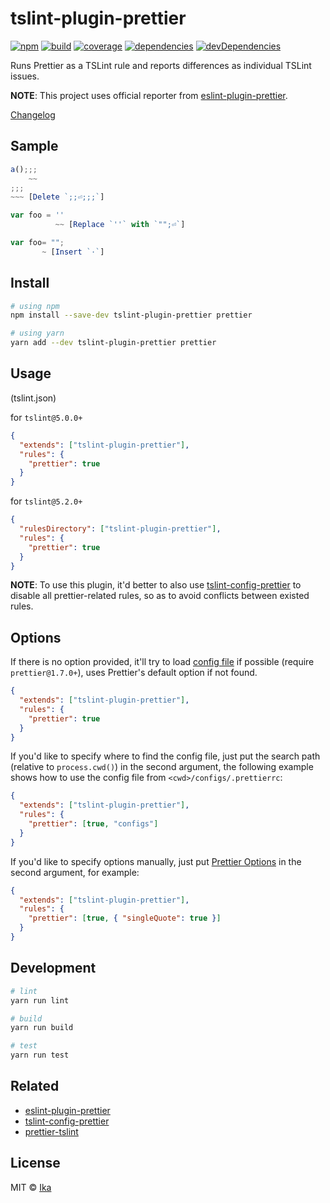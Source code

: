 # tslint-plugin-prettier

[![npm](https://img.shields.io/npm/v/tslint-plugin-prettier.svg)](https://www.npmjs.com/package/tslint-plugin-prettier)
[![build](https://img.shields.io/travis/ikatyang/tslint-plugin-prettier/master.svg)](https://travis-ci.org/ikatyang/tslint-plugin-prettier/builds)
[![coverage](https://img.shields.io/codecov/c/github/ikatyang/tslint-plugin-prettier/master.svg)](https://codecov.io/gh/ikatyang/tslint-plugin-prettier)
[![dependencies](https://img.shields.io/david/ikatyang/tslint-plugin-prettier.svg)](https://david-dm.org/ikatyang/tslint-plugin-prettier)
[![devDependencies](https://img.shields.io/david/dev/ikatyang/tslint-plugin-prettier.svg)](https://david-dm.org/ikatyang/tslint-plugin-prettier?type=dev)

Runs Prettier as a TSLint rule and reports differences as individual TSLint issues.

**NOTE**: This project uses official reporter from [eslint-plugin-prettier](https://github.com/prettier/eslint-plugin-prettier).

[Changelog](https://github.com/ikatyang/tslint-plugin-prettier/blob/master/CHANGELOG.md)

## Sample

```ts
a();;;
    ~~
;;;
~~~ [Delete `;;⏎;;;`]
```

```ts
var foo = ''
          ~~ [Replace `''` with `"";⏎`]
```

```ts
var foo= "";
       ~ [Insert `·`]
```

## Install

```sh
# using npm
npm install --save-dev tslint-plugin-prettier prettier

# using yarn
yarn add --dev tslint-plugin-prettier prettier
```

## Usage

(tslint.json)

for `tslint@5.0.0+`

```json
{
  "extends": ["tslint-plugin-prettier"],
  "rules": {
    "prettier": true
  }
}
```

for `tslint@5.2.0+`

```json
{
  "rulesDirectory": ["tslint-plugin-prettier"],
  "rules": {
    "prettier": true
  }
}
```

**NOTE**: To use this plugin, it'd better to also use [tslint-config-prettier](https://github.com/alexjoverm/tslint-config-prettier) to disable all prettier-related rules, so as to avoid conflicts between existed rules.

## Options

If there is no option provided, it'll try to load [config file](https://prettier.io/docs/en/configuration.html) if possible (require `prettier@1.7.0+`), uses Prettier's default option if not found.

```json
{
  "extends": ["tslint-plugin-prettier"],
  "rules": {
    "prettier": true
  }
}
```

If you'd like to specify where to find the config file, just put the search path (relative to `process.cwd()`) in the second argument, the following example shows how to use the config file from `<cwd>/configs/.prettierrc`:

```json
{
  "extends": ["tslint-plugin-prettier"],
  "rules": {
    "prettier": [true, "configs"]
  }
}
```

If you'd like to specify options manually, just put [Prettier Options](https://prettier.io/docs/en/options.html) in the second argument, for example:

```json
{
  "extends": ["tslint-plugin-prettier"],
  "rules": {
    "prettier": [true, { "singleQuote": true }]
  }
}
```

## Development

```sh
# lint
yarn run lint

# build
yarn run build

# test
yarn run test
```

## Related

- [eslint-plugin-prettier](https://github.com/prettier/eslint-plugin-prettier)
- [tslint-config-prettier](https://github.com/alexjoverm/tslint-config-prettier)
- [prettier-tslint](https://github.com/azz/prettier-tslint)

## License

MIT © [Ika](https://github.com/ikatyang)
